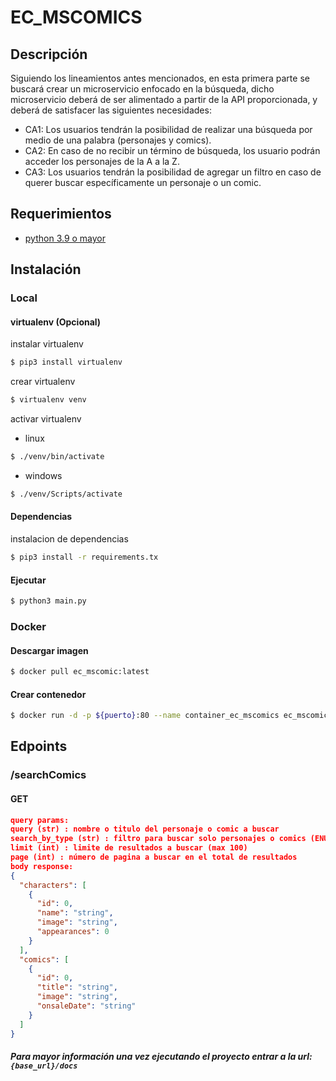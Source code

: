 # EC_MSCOMICS

## Descripción

Siguiendo los lineamientos antes mencionados, en esta primera parte se buscará crear un microservicio enfocado en la
búsqueda, dicho microservicio deberá de ser alimentado a partir de la API proporcionada, y deberá de satisfacer las
siguientes necesidades:

- CA1: Los usuarios tendrán la posibilidad de realizar una búsqueda por medio de una palabra (personajes y comics).
- CA2: En caso de no recibir un término de búsqueda, los usuario podrán acceder los personajes de la A a la Z.
- CA3: Los usuarios tendrán la posibilidad de agregar un filtro en caso de querer buscar específicamente un personaje o
  un comic.

## Requerimientos

- [python 3.9 o mayor](https://www.python.org/)

## Instalación

### Local

#### virtualenv (Opcional)

instalar virtualenv

``` bash 
$ pip3 install virtualenv 
``` 

crear virtualenv

``` bash 
$ virtualenv venv 
``` 

activar virtualenv

- linux

``` bash 
$ ./venv/bin/activate
``` 

- windows

``` bash 
$ ./venv/Scripts/activate
``` 

#### Dependencias

instalacion de dependencias

``` bash 
$ pip3 install -r requirements.tx
``` 

#### Ejecutar

``` bash 
$ python3 main.py
``` 

### Docker

#### Descargar imagen

``` bash
$ docker pull ec_mscomic:latest
```

#### Crear contenedor

``` bash
$ docker run -d -p ${puerto}:80 --name container_ec_mscomics ec_mscomics 
```

## Edpoints

### /searchComics

#### GET
``` json
query params:
query (str) : nombre o titulo del personaje o comic a buscar
search_by_type (str) : filtro para buscar solo personajes o comics (ENUM: characters, comics)
limit (int) : limite de resultados a buscar (max 100)
page (int) : número de pagina a buscar en el total de resultados
body response:
{
  "characters": [
    {
      "id": 0,
      "name": "string",
      "image": "string",
      "appearances": 0
    }
  ],
  "comics": [
    {
      "id": 0,
      "title": "string",
      "image": "string",
      "onsaleDate": "string"
    }
  ]
}
```

##### Para mayor información una vez ejecutando el proyecto entrar a la url: `{base_url}/docs`